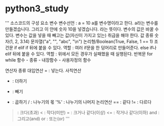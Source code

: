 # python3_study 
'''
소스코드의 구성 요소
변수
변수선언 : a = 10
a를 변수명이라고 한다.
a라는 변수를 만들겠습니다. 그리고 이 안에 숫자 10을 넣겠습니다. 라는 뜻이다.
변수의 값은 바꿀 수 있다.
변수는 값을 넣을 때 빼고는 값(자신이 가지고 있는) 취급을 해야 한다.
값
종류
숫자(1, 2, 3.14)
문자열("a", "", "abc", "\n")
논리형/Boolean(True, False, 1 == 1)
조건문
if
elif
if 뒤에 붙을 수 있다.
역할 : 여러 if문을 한 덩어리로 만들어준다.
else
if나 elif 뒤에 붙을 수 있다.
역할 : 위에서 모든 경우가 실패했을 때 실행된다.
반복문
for
while
함수 - 종류 - 내장함수 - 사용자정의 함수

연산자 종류
대입연산
= : 넣는다.
사칙연산
+ : 더하기
- : 빼기
* : 곱하기
/ : 나누기의 몫
'%' : 나누기의 나머지
논리연산
== : 같다
!= : 다르다
> : 크다(초과)
< : 작다(미만)
>= : 크거나 같다(이상)
<= : 작거나 같다(이하)
and : 그리고(and)
or : 또는(or)
>'''
> 
